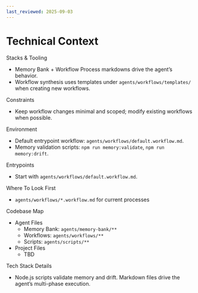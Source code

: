 ```yaml
---
last_reviewed: 2025-09-03
---
```


# Technical Context

Stacks & Tooling

- Memory Bank + Workflow Process markdowns drive the agent’s behavior.
- Workflow synthesis uses templates under `agents/workflows/templates/` when creating new workflows.

Constraints

- Keep workflow changes minimal and scoped; modify existing workflows when possible.

Environment

- Default entrypoint workflow: `agents/workflows/default.workflow.md`.
- Memory validation scripts: `npm run memory:validate`, `npm run memory:drift`.

Entrypoints

- Start with `agents/workflows/default.workflow.md`.

Where To Look First

- `agents/workflows/*.workflow.md` for current processes

Codebase Map

- Agent Files
  - Memory Bank: `agents/memory-bank/**`
  - Workflows: `agents/workflows/**`
  - Scripts: `agents/scripts/**`
- Project Files
  - TBD

Tech Stack Details

- Node.js scripts validate memory and drift. Markdown files drive the agent’s multi-phase execution.
